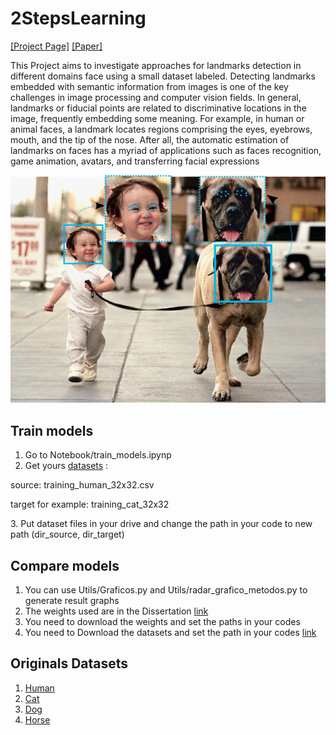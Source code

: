 # 2StepsLearning
[[Project Page]](https://www.verlab.dcc.ufmg.br/portfolio-item/detecting-landmarks-on-faces-in-different-domains/)     [[Paper]](https://www.verlab.dcc.ufmg.br/fradeicip2018/) 

This Project aims to investigate approaches for landmarks detection in different domains face using a small dataset labeled. Detecting landmarks embedded with semantic information from images is one of the key challenges in image processing and computer vision fields. In general, landmarks or fiducial points are related to discriminative locations in the image, frequently embedding some meaning. For example, in human or animal faces, a landmark locates regions comprising the eyes, eyebrows, mouth, and the tip of the nose. After all, the automatic estimation of landmarks on faces has a myriad of applications such as faces recognition, game animation, avatars, and transferring facial expressions

<p align="center">
  <img src="landmarks.png">
</p>

## Train models
1. Go to Notebook/train_models.ipynp
2. Get yours [datasets](https://drive.google.com/drive/folders/1VadYbCgZ_EEfaPyhYM4L84Ci0keBJv9B?usp=sharing) :
  <p> source: training_human_32x32.csv  </p>
  <p> target for example: training_cat_32x32  </p>
3. Put dataset files in your drive and change the path in your code to new path (dir_source, dir_target)

## Compare models

1. You can use Utils/Graficos.py and Utils/radar_grafico_metodos.py to generate result graphs
2. The weights used are in the Dissertation [link](https://drive.google.com/drive/folders/1TMwyM6mT7Pdf3DcWIPudXAXJgE9GBwWK?usp=sharing)
3. You need to download the weights and set the paths in your codes
4. You need to Download the datasets and set the path in your codes [link](https://drive.google.com/drive/folders/1VadYbCgZ_EEfaPyhYM4L84Ci0keBJv9B?usp=sharing)

## Originals Datasets
1. [Human](https://www.kaggle.com/competitions/facial-keypoints-detection/data)
2. [Cat](https://www.kaggle.com/crawford/cat-dataset)
3. [Dog](http://vision.stanford.edu/aditya86/ImageNetDogs/)
4. [Horse](https://github.com/menorashid/animal_human_kp)
